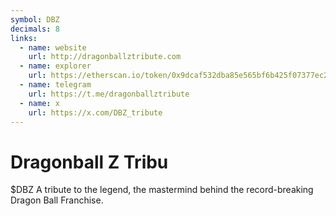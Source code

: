 ```yaml
---
symbol: DBZ
decimals: 8
links:
  - name: website
    url: http://dragonballztribute.com
  - name: explorer
    url: https://etherscan.io/token/0x9dcaf532dba85e565bf6b425f07377ec2bb6f46a
  - name: telegram
    url: https://t.me/dragonballztribute
  - name: x
    url: https://x.com/DBZ_tribute
---
```


# Dragonball Z Tribu

$DBZ A tribute to the legend, the mastermind behind the record-breaking Dragon Ball Franchise.
